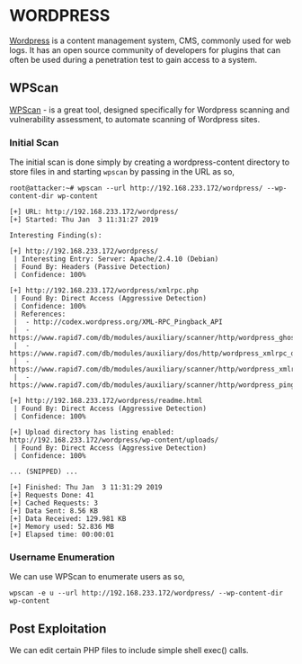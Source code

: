 # WORDPRESS
[Wordpress](https://wordpress.org) is a content management system, CMS, commonly used for web logs. It has an open source community of developers for plugins that can often be used during a penetration test to gain access to a system.
## WPScan
[WPScan]() - is a great tool, designed specifically for Wordpress scanning and vulnerability assessment, to automate scanning of Wordpress sites.
### Initial Scan
The initial scan is done simply by creating a wordpress-content directory to store files in and starting `wpscan` by passing in the URL as so,
```
root@attacker:~# wpscan --url http://192.168.233.172/wordpress/ --wp-content-dir wp-content

[+] URL: http://192.168.233.172/wordpress/
[+] Started: Thu Jan  3 11:31:27 2019

Interesting Finding(s):

[+] http://192.168.233.172/wordpress/
 | Interesting Entry: Server: Apache/2.4.10 (Debian)
 | Found By: Headers (Passive Detection)
 | Confidence: 100%

[+] http://192.168.233.172/wordpress/xmlrpc.php
 | Found By: Direct Access (Aggressive Detection)
 | Confidence: 100%
 | References:
 |  - http://codex.wordpress.org/XML-RPC_Pingback_API
 |  - https://www.rapid7.com/db/modules/auxiliary/scanner/http/wordpress_ghost_scanner
 |  - https://www.rapid7.com/db/modules/auxiliary/dos/http/wordpress_xmlrpc_dos
 |  - https://www.rapid7.com/db/modules/auxiliary/scanner/http/wordpress_xmlrpc_login
 |  - https://www.rapid7.com/db/modules/auxiliary/scanner/http/wordpress_pingback_access

[+] http://192.168.233.172/wordpress/readme.html
 | Found By: Direct Access (Aggressive Detection)
 | Confidence: 100%

[+] Upload directory has listing enabled: http://192.168.233.172/wordpress/wp-content/uploads/
 | Found By: Direct Access (Aggressive Detection)
 | Confidence: 100%

... (SNIPPED) ...

[+] Finished: Thu Jan  3 11:31:29 2019
[+] Requests Done: 41
[+] Cached Requests: 3
[+] Data Sent: 8.56 KB
[+] Data Received: 129.981 KB
[+] Memory used: 52.836 MB
[+] Elapsed time: 00:00:01
```
### Username Enumeration
We can use WPScan to enumerate users as so, 
```
wpscan -e u --url http://192.168.233.172/wordpress/ --wp-content-dir wp-content
```
### 
## Post Exploitation
We can edit certain PHP files to include simple shell exec() calls.

